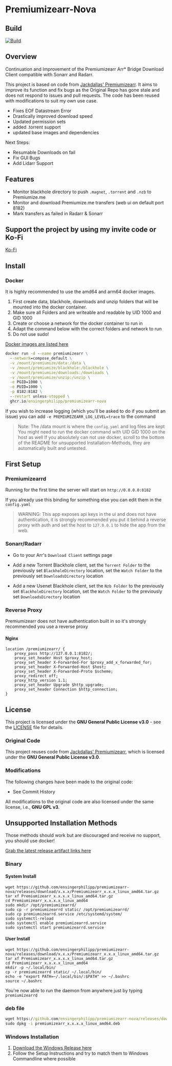# Premiumizearr-Nova
## Build

[![Build](https://github.com/ensingerphilipp/premiumizearr-nova/actions/workflows/build.yml/badge.svg)](https://github.com/ensingerphilipp/premiumizearr-nova/actions/workflows/build.yml)

## Overview
Continuation and Improvement of the Premiumizearr Arr* Bridge Download Client compatible with Sonarr and Radarr.

This project is based on code from [Jackdallas' Premiumizearr](https://github.com/jackdallas/premiumizearr). 
It aims to improve its function and fix bugs as the Original Repo has gone stale and does not respond to issues and pull requests.
The code has been reused with modifications to suit my own use case.

* Fixes EOF Datastream Error
* Drastically improved download speed
* Updated permission sets
* added .torrent support
* updated base images and dependencies

Next Steps:
* Resumable Downloads on fail
* Fix GUI Bugs
* Add Lidarr Support

## Features

- Monitor blackhole directory to push `.magnet`, `.torrent`  and `.nzb` to Premiumize.me
- Monitor and download Premiumize.me transfers (web ui on default port 8182)
- Mark transfers as failed in Radarr & Sonarr

## Support the project by using my invite code or Ko-Fi

[Ko-Fi](https://ko-fi.com/ensingerphilipp)

## Install

### Docker
It is highly recommended to use the amd64 and arm64 docker images.

1. First create data, blackhole, downloads and unzip folders that will be mounted into the docker container.
2. Make sure all Folders and are writeable and readable by UID 1000 and GID 1000
3. Create or choose a network for the docker container to run in
4. Adapt the command below with the correct folders and network to run
5. Do not use sudo!


[Docker images are listed here](https://github.com/ensingerphilipp/premiumizearr-nova/pkgs/container/premiumizearr-nova)

```cmd
docker run -d --name premiumizearr \
  --network=compose_default \
  -v /mount/premiumize/data:/data \
  -v /mount/premiumize/blackhole:/blackhole \
  -v /mount/premiumize/downloads:/downloads \
  -v /mount/premiumize/unzip:/unzip \
  -e PGID=1000 \
  -e PUID=1000 \
  -p 8182:8182 \
  --restart unless-stopped \
  ghcr.io/ensingerphilipp/premiumizearr-nova
```

If you wish to increase logging (which you'll be asked to do if you submit an issue) you can add `-e PREMIUMIZEARR_LOG_LEVEL=trace` to the command

> Note: The /data mount is where the `config.yaml` and log files are kept
> You might need to run the docker command with UID GID 1000 on the host as well
> If you absolutely can not use docker, scroll to the bottom of the README for unsupported Installation-Methods, they are automatically built and untested.

## First Setup

### Premiumizearrd

Running for the first time the server will start on `http://0.0.0.0:8182`

If you already use this binding for something else you can edit them in the `config.yaml`

> WARNING: This app exposes api keys in the ui and does not have authentication, it is strongly recommended you put it behind a reverse proxy with auth and set the host to `127.0.0.1` to hide the app from the web.

### Sonarr/Radarr

- Go to your Arr's `Download Client` settings page

- Add a new Torrent Blackhole client, set the `Torrent Folder` to the previously set `BlackholeDirectory` location, set the `Watch Folder` to the previously set `DownloadsDirectory` location

- Add a new Usenet Blackhole client, set the `Nzb Folder` to the previously set `BlackholeDirectory` location, set the `Watch Folder` to the previously set `DownloadsDirectory` location

### Reverse Proxy

Premiumizearr does not have authentication built in so it's strongly recommended you use a reverse proxy

#### Nginx

```nginx
location /premiumizearr/ {
    proxy_pass http://127.0.0.1:8182/;
    proxy_set_header Host $proxy_host;
    proxy_set_header X-Forwarded-For $proxy_add_x_forwarded_for;
    proxy_set_header X-Forwarded-Host $host;
    proxy_set_header X-Forwarded-Proto $scheme;
    proxy_redirect off;
    proxy_http_version 1.1;
    proxy_set_header Upgrade $http_upgrade;
    proxy_set_header Connection $http_connection;
}
```

## License

This project is licensed under the **GNU General Public License v3.0** - see the [LICENSE](./LICENSE) file for details.

### Original Code

This project reuses code from [Jackdallas' Premiumizearr](https://github.com/jackdallas/premiumizearr), which is licensed under the **GNU General Public License v3.0**.

### Modifications

The following changes have been made to the original code:
- See Commit History
  
All modifications to the original code are also licensed under the same license, i.e., **GNU GPL v3**.

## Unsupported Installation Methods

Those methods should work but are discouraged and receive no support, you should use docker!

[Grab the latest release artifact links here](https://github.com/ensingerphilipp/premiumizearr-nova/releases/)

### Binary

#### System Install

```cli
wget https://github.com/ensingerphilipp/premiumizearr-nova/releases/download/x.x.x/Premiumizearr_x.x.x_linux_amd64.tar.gz
tar xf Premiumizearr_x.x.x.x_linux_amd64.tar.gz
cd Premiumizearr_x.x.x.x_linux_amd64
sudo mkdir /opt/premiumizearrd/
sudo cp -r premiumizearrd static/ /opt/premiumizearrd/
sudo cp premiumizearrd.service /etc/systemd/system/
sudo systemctl-reload
sudo systemctl enable premiumizearrd.service
sudo systemctl start premiumizearrd.service
```

#### User Install

```cli
wget https://github.com/ensingerphilipp/premiumizearr-nova/releases/download/x.x.x/Premiumizearr_x.x.x_linux_amd64.tar.gz
tar xf Premiumizearr_x.x.x.x_linux_amd64.tar.gz
cd Premiumizearr_x.x.x.x_linux_amd64
mkdir -p ~/.local/bin/
cp -r premiumizearrd static/ ~/.local/bin/
echo -e "export PATH=~/.local/bin/:$PATH" >> ~/.bashrc 
source ~/.bashrc
```

You're now able to run the daemon from anywhere just by typing `premiumizearrd`

### deb file

```cmd
wget https://github.com/ensingerphilipp/premiumizearr-nova/releases/download/x.x.x/premiumizearr_x.x.x._linux_amd64.deb
sudo dpkg -i premiumizearr_x.x.x.x_linux_amd64.deb
```

### Windows Installation

1. [Download the Windows Release here](https://github.com/ensingerphilipp/premiumizearr-nova/releases/)
2. Follow the Setup Instructions and try to match them to Windows Commandline where possible
